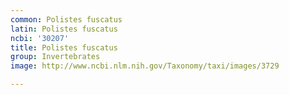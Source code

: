 ```yaml
---
common: Polistes fuscatus
latin: Polistes fuscatus
ncbi: '30207'
title: Polistes fuscatus
group: Invertebrates
image: http://www.ncbi.nlm.nih.gov/Taxonomy/taxi/images/3729

---
```


